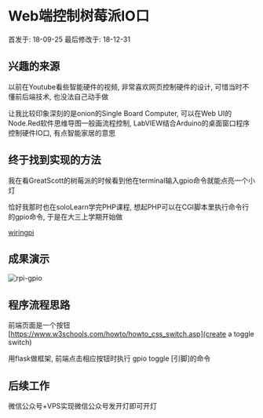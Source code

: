 # Web端控制树莓派IO口

首发于: 18-09-25 最后修改于: 18-12-31

## 兴趣的来源

以前在Youtube看些智能硬件的视频, 非常喜欢网页控制硬件的设计, 可惜当时不懂前后端技术, 也没法自己动手做

让我比较印象深刻的是onion的Single Board Computer, 可以在Web UI的Node.Red软件思维导图一般画流程控制, LabVIEW结合Arduino的桌面窗口程序控制硬件IO口, 有点智能家居的意思

## 终于找到实现的方法

我在看GreatScott的树莓派的时候看到他在terminal输入gpio命令就能点亮一个小灯

恰好我那时也在soloLearn学完PHP课程, 想起PHP可以在CGI脚本里执行命令行的gpio命令, 于是在大三上学期开始做

[wiringpi](http://wiringpi.com/the-gpio-utility/)

## 成果演示

![rpi-gpio](rpi.gpio.gif "rpi-gpio")

## 程序流程思路

前端页面是一个按钮 [https://www.w3schools.com/howto/howto_css_switch.asp](create a toggle switch)

用flask做框架, 前端点击相应按钮时执行 gpio toggle [引脚]的命令

## 后续工作

微信公众号+VPS实现微信公众号发开灯即可开灯
